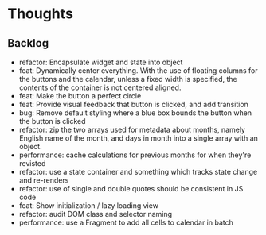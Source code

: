 # Thoughts

## Backlog

- refactor: Encapsulate widget and state into object
- feat: Dynamically center everything. With the use of floating columns for the buttons and the calendar,
  unless a fixed width is specified, the contents of the container is not centered aligned.
- feat: Make the button a perfect circle
- feat: Provide visual feedback that button is clicked, and add transition
- bug: Remove default styling where a blue box bounds the button when the button is clicked
- refactor: zip the two arrays used for metadata about months, namely English name of the month, and
  days in month into a single array with an object.
- performance: cache calculations for previous months for when they're revisted
- refactor: use a state container and something which tracks state change and re-renders
- refactor: use of single and double quotes should be consistent in JS code
- feat: Show initialization / lazy loading view
- refactor: audit DOM class and selector naming
- performance: use a Fragment to add all cells to calendar in batch
